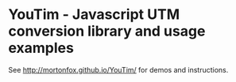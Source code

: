 # YouTim - Javascript UTM conversion library and usage examples

See <http://mortonfox.github.io/YouTim/> for demos and instructions.

